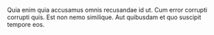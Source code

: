 Quia enim quia accusamus omnis recusandae id ut. Cum error corrupti corrupti quis. Est non nemo similique. Aut quibusdam et quo suscipit tempore eos.